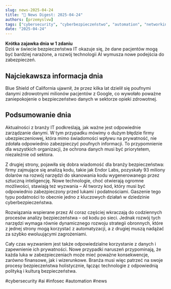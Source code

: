 ```yaml
---
slug: news-2025-04-24  
title: "📰 News Digest: 2025-04-24"  
authors: [przemyslvw]  
tags: ["cybersecurity", "cyberbezpieczeństwo", "automation", "networking", "wydarzenia", "konferencje", "technologie", "ataki", "malware", "owasp", "web-security", "webapp", "pentesting", "privacy"]  
date: "2025-04-24"  
---
```


**Krótka zajawka dnia w 1 zdaniu**  
Dziś w świecie bezpieczeństwa IT okazuje się, że dane pacjentów mogą być bardziej narażone, a rozwój technologii AI wymusza nowe podejścia do zabezpieczeń.

## Najciekawsza informacja dnia

Blue Shield of California ujawnił, że przez kilka lat dzielił się poufnymi danymi zdrowotnymi milionów pacjentów z Google, co wywołało poważne zaniepokojenie o bezpieczeństwo danych w sektorze opieki zdrowotnej.

## Podsumowanie dnia

Aktualności z branży IT podkreślają, jak ważne jest odpowiednie zarządzanie danymi. W tym przypadku mówimy o dużym błędzie firmy ubezpieczeniowej, która mimo świadomości wpływu na prywatność, nie zdołała odpowiednio zabezpieczyć poufnych informacji. To przypomnienie dla wszystkich organizacji, że ochrona danych musi być priorytetem, niezależnie od sektora.

Z drugiej strony, pojawiła się dobra wiadomość dla branży bezpieczeństwa: firmy zajmujące się analizą kodu, takie jak Endor Labs, pozyskały 93 miliony dolarów na rozwój narzędzi do skanowania kodu wygenerowanego przez sztuczną inteligencję. Nowe technologie, choć otwierają ogromne możliwości, stawiają też wyzwania – AI tworzy kod, który musi być odpowiednio zabezpieczony przed lukami i podatnościami. Gaszenie tego typu podatności to obecnie jedno z kluczowych działań w dziedzinie cyberbezpieczeństwa.

Rozwiązania wspierane przez AI coraz częściej wkraczają do codziennych procesów analizy bezpieczeństwa – od kodu po sieci. Jednak rozwój tych narzędzi wymaga równie dynamicznego rozwoju strategii obronnych, które z jednej strony mogą korzystać z automatyzacji, a z drugiej muszą nadążać za szybko ewoluującymi zagrożeniami.

Cały czas wyzwaniem jest także odpowiedzialne korzystanie z danych i zapewnienie ich prywatności. Nowe przypadki naruszeń przypominają, że każda luka w zabezpieczeniach może mieć poważne konsekwencje, zarówno finansowe, jak i wizerunkowe. Branża musi więc patrzeć na swoje procesy bezpieczeństwa holistycznie, łącząc technologie z odpowiednią polityką i kulturą bezpieczeństwa.

#cybersecurity #ai #infosec #automation #news